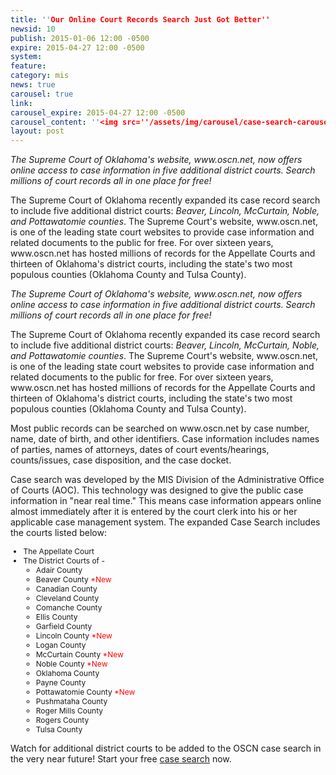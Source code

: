 ```yaml
---
title: ''Our Online Court Records Search Just Got Better''
newsid: 10
publish: 2015-01-06 12:00 -0500
expire: 2015-04-27 12:00 -0500
system: 
feature: 
category: mis
news: true
carousel: true
link: 
carousel_expire: 2015-04-27 12:00 -0500
carousel_content: ''<img src=''/assets/img/carousel/case-search-carousel.jpg'' alt=''Our online case search just got better! Five counties added to case (docket) search on oscn.'' />''
layout: post
---
```

<p><i>The Supreme Court of Oklahoma's website, www.oscn.net, now offers online access to case information in five additional district courts.  Search millions of court records all in one place for free!</i></p><p>The Supreme Court of Oklahoma recently expanded its case record search to include five additional district courts: <i>Beaver, Lincoln, McCurtain, Noble, and Pottawatomie counties</i>.  The Supreme Court's website, www.oscn.net, is one of the leading state court websites to provide case information and related documents to the public for free.  For over sixteen years, www.oscn.net has hosted millions of records for the Appellate Courts and thirteen of Oklahoma's district courts, including the state's two most populous counties (Oklahoma County and Tulsa County).</p>
 <!--more-->
<p><style>	.red { color: red; }	.county-list { font-size: 12px; }</style></p><p><i>The Supreme Court of Oklahoma's website, www.oscn.net, now offers online access to case information in five additional district courts.  Search millions of court records all in one place for free!</i></p><p>The Supreme Court of Oklahoma recently expanded its case record search to include five additional district courts: <i>Beaver, Lincoln, McCurtain, Noble, and Pottawatomie counties</i>.  The Supreme Court's website, www.oscn.net, is one of the leading state court websites to provide case information and related documents to the public for free.  For over sixteen years, www.oscn.net has hosted millions of records for the Appellate Courts and thirteen of Oklahoma's district courts, including the state's two most populous counties (Oklahoma County and Tulsa County).</p><p>Most public records can be searched on www.oscn.net by case number, name, date of birth, and other identifiers. Case information includes names of parties, names of attorneys, dates of court events/hearings, counts/issues, case disposition, and the case docket.</p><p>Case search was developed by the MIS Division of the Administrative Office of Courts (AOC). This technology was designed to give the public case information in "near real time."  This means case information appears online almost immediately after it is entered by the court clerk into his or her applicable case management system.  The expanded Case Search includes the courts listed below:</p><ul class="county-list"><li>The Appellate Court</li><li>The District Courts of - <ul><li>Adair County</li><li>Beaver County <span class="red">*New</span></li><li>Canadian County</li><li>Cleveland County</li><li>Comanche County </li><li>Ellis County</li><li>Garfield County</li><li>Lincoln County <span class="red">*New</span></li><li>Logan County </li><li>McCurtain County <span class="red">*New</span></li><li>Noble County <span class="red">*New</span></li><li>Oklahoma County</li><li>Payne County</li><li>Pottawatomie County <span class="red">*New</span> </li><li>Pushmataha County</li><li>Roger Mills County</li><li>Rogers County</li><li>Tulsa County</li></ul></li></ul><p>Watch for additional district courts to be added to the OSCN case search in the very near future!  Start your free <a href="/dockets/Search.aspx">case search</a> now.</p>